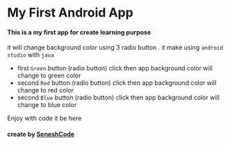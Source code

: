 # My First Android App 
#### This is a my first app for create learning purpose
it will change background color using 3 radio button . it make using `android studio` with `java`

- first `Green` button (radio button) click then app background color will change to green color
- second `Red` button (radio button) click then app background color will change to red color
- second `Blue` button (radio button) click then app background color will change to blue color

Enjoy with code it be here  

#### create by [SeneshCode](https://github.com/SeneshCode)
